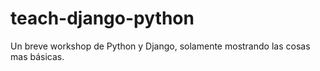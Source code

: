 # teach-django-python

Un breve workshop de Python y Django, solamente mostrando las cosas mas básicas.

